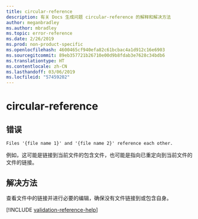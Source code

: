 ```yaml
---
title: circular-reference
description: 有关 Docs 生成问题 circular-reference 的解释和解决方法
author: meganbradley
ms.author: mbradley
ms.topic: error-reference
ms.date: 2/26/2019
ms.prod: non-product-specific
ms.openlocfilehash: 4600465cf940efa82c61bcbac4a1d912c16e6903
ms.sourcegitcommit: 89eb357721b26710e00d9b8fdab3e7628c34bdb6
ms.translationtype: HT
ms.contentlocale: zh-CN
ms.lasthandoff: 03/06/2019
ms.locfileid: "57459202"
---
```

# <a name="circular-reference"></a>circular-reference

## <a name="error"></a>错误

`Files '{file name 1}' and '{file name 2}' reference each other.`

例如，这可能是链接到当前文件的包含文件，也可能是指向已重定向到当前文件的文件的链接。

## <a name="resolution"></a>解决方法

查看文件中的链接并进行必要的编辑，确保没有文件链接到或包含自身。

<!--make sure to add this file to your includes folder and verify the path-->
[!INCLUDE [validation-reference-help](includes/validation-reference-help.md)]
